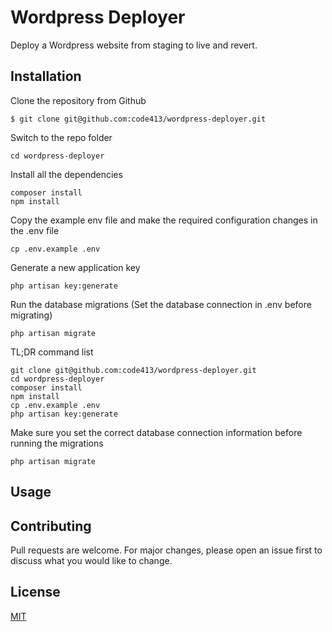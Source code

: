 # Wordpress Deployer
Deploy a Wordpress website from staging to live and revert.

## Installation

Clone the repository from Github

    $ git clone git@github.com:code413/wordpress-deployer.git
    
Switch to the repo folder

    cd wordpress-deployer
    
Install all the dependencies

    composer install
    npm install
    
Copy the example env file and make the required configuration changes in the .env file

    cp .env.example .env
    
Generate a new application key

    php artisan key:generate
    
Run the database migrations (Set the database connection in .env before migrating)

    php artisan migrate

TL;DR command list

    git clone git@github.com:code413/wordpress-deployer.git
    cd wordpress-deployer
    composer install
    npm install
    cp .env.example .env
    php artisan key:generate

Make sure you set the correct database connection information before running the migrations

    php artisan migrate

## Usage


## Contributing
Pull requests are welcome. For major changes, please open an issue first to discuss what you would like to change.


## License
[MIT](https://choosealicense.com/licenses/mit/)
